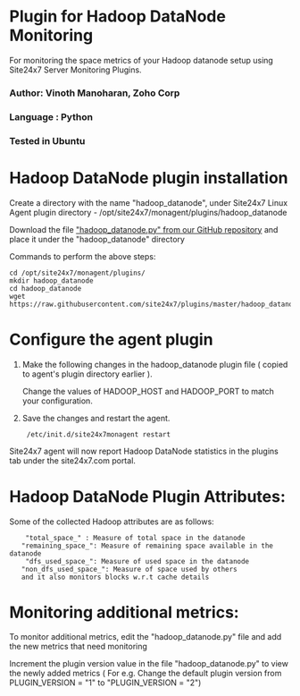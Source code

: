 
Plugin for Hadoop DataNode Monitoring
=====================================

For monitoring the space metrics of your Hadoop datanode setup using Site24x7 Server Monitoring Plugins. 
  
### Author: Vinoth Manoharan, Zoho Corp
### Language : Python
### Tested in Ubuntu


Hadoop DataNode plugin installation
===================================

Create a directory with the name "hadoop\_datanode", under Site24x7 Linux Agent plugin directory - /opt/site24x7/monagent/plugins/hadoop\_datanode

Download the file ["hadoop\_datanode.py" from our GitHub repository](https://github.com/site24x7/plugins/tree/master/hadoop\_datanode "")  and place it under the "hadoop\_datanode" directory

Commands to perform the above steps:

	cd /opt/site24x7/monagent/plugins/
	mkdir hadoop_datanode
	cd hadoop_datanode
	wget https://raw.githubusercontent.com/site24x7/plugins/master/hadoop_datanode/hadoop_datanode.py


Configure the agent plugin
==========================
 
1. Make the following changes in the hadoop\_datanode plugin file ( copied to agent's plugin directory earlier ).
 
	Change the values of HADOOP_HOST and HADOOP_PORT to match your configuration.
 
2. Save the changes and restart the agent.
 
		/etc/init.d/site24x7monagent restart

Site24x7 agent will now report Hadoop DataNode statistics in the plugins tab under the site24x7.com portal.


Hadoop DataNode Plugin Attributes:
===========================

Some of the collected Hadoop attributes are as follows:

		"total_space_" : Measure of total space in the datanode 
       "remaining_space_": Measure of remaining space available in the datanode 
      	"dfs_used_space_": Measure of used space in the datanode 
       "non_dfs_used_space_": Measure of space used by others
       and it also monitors blocks w.r.t cache details  
       
Monitoring additional metrics:
==============================
To monitor additional metrics, edit the "hadoop\_datanode.py" file and add the new metrics that need monitoring
 
Increment the plugin version value in the file "hadoop\_datanode.py" to view the newly added metrics ( For e.g. Change the default plugin version from PLUGIN_VERSION = "1" to "PLUGIN_VERSION = "2") 